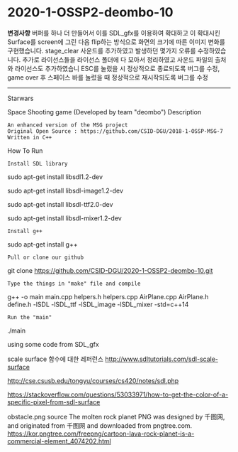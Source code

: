 # 2020-1-OSSP2-deombo-10
************변경사항************
버퍼를 하나 더 만들어서 이를 SDL_gfx를 이용하여 확대하고 이 확대시킨 Surface를 
screen에 그린 다음 flip하는 방식으로 화면의 크기에 따른 이미지 변화를 구현했습니다.
stage_clear 사운드를 추가하였고 발생하던 몇가지 오류를 수정하였습니다.
추가로 라이선스들을 라이선스 폴더에 다 모아서 정리하였고 사운드 파일의 출처와 라이선스도 추가하였습니
ESC를 눌렀을 시 정상적으로 종료되도록 버그를 수정, game over 후 스페이스 바를 눌렀을
때 정상적으로 재시작되도록 버그를 수정
********************************

Starwars

Space Shooting game (Developed by team "deombo")
Description

    An enhanced version of the MSG project
    Original Open Source : https://github.com/CSID-DGU/2018-1-OSSP-MSG-7
    Written in C++

How To Run

    Install SDL library

sudo apt-get install libsdl1.2-dev

sudo apt-get install libsdl-image1.2-dev

sudo apt-get install libsdl-ttf2.0-dev

sudo apt-get install libsdl-mixer1.2-dev


    Install g++


sudo apt-get install g++

    Pull or clone our github

git clone https://github.com/CSID-DGU/2020-1-OSSP2-deombo-10.git

    Type the things in "make" file and compile

g++ -o main main.cpp helpers.h helpers.cpp AirPlane.cpp AirPlane.h define.h -lSDL -lSDL_ttf -lSDL_image -lSDL_mixer -std=c++14

    Run the "main"

./main

using some code from SDL_gfx


scale surface 함수에 대한 레퍼런스
http://www.sdltutorials.com/sdl-scale-surface

http://cse.csusb.edu/tongyu/courses/cs420/notes/sdl.php

https://stackoverflow.com/questions/53033971/how-to-get-the-color-of-a-specific-pixel-from-sdl-surface

obstacle.png source
The molten rock planet PNG was designed by 千图网, and originated from 千图网 and downloaded from pngtree.com.
https://kor.pngtree.com/freepng/cartoon-lava-rock-planet-is-a-commercial-element_4074202.html

